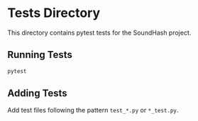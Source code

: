 # Tests Directory

This directory contains pytest tests for the SoundHash project.

## Running Tests

```bash
pytest
```

## Adding Tests

Add test files following the pattern `test_*.py` or `*_test.py`.
